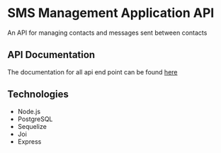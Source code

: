 # SMS Management Application API

An API for managing contacts and messages sent between contacts

## API Documentation
The documentation for all api end point can be found [here](https://documenter.getpostman.com/view/2304210/S1EH32U6)

## Technologies
- Node.js
- PostgreSQL
- Sequelize
- Joi
- Express
